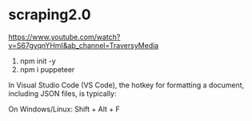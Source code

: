 # scraping2.0

https://www.youtube.com/watch?v=S67gyqnYHmI&ab_channel=TraversyMedia


1. npm init -y
2. npm i puppeteer


In Visual Studio Code (VS Code), the hotkey for formatting a document, including JSON files, is typically:

On Windows/Linux: Shift + Alt + F